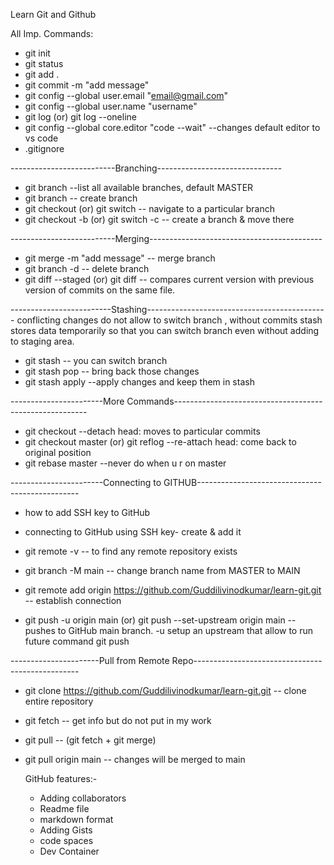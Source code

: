 Learn Git and Github

All Imp. Commands:

- git init
- git status
- git add . 
- git commit -m "add message"
- git config --global user.email "email@gmail.com"
- git config --global user.name "username"
- git log (or) git log --oneline
- git config --global core.editor "code --wait"                        		--changes default editor to vs code
- .gitignore                                                          

--------------------------Branching-------------------------------
- git branch                                                        		--list all available branches, default MASTER
- git branch <branch name>                                          		-- create branch
- git checkout <branch name>    (or) git switch <branch name>       		-- navigate to a particular branch
- git checkout -b <branch name> (or) git switch -c <branch name>    		-- create a branch & move there

--------------------------Merging-------------------------------------------
- git merge <branch-name> -m "add message"                          		-- merge branch
- git branch -d <branch-name>                 		     	 		-- delete branch
- git diff --staged	(or) git diff <id  id>					-- compares current version with previous version 									                                                                   of commits on the same file.

-------------------------Stashing---------------------------------------------
conflicting changes do not allow to switch branch , without commits
stash stores data temporarily so that you can switch branch even without adding to staging area.
- git stash                                  					-- you can switch branch
- git stash pop									-- bring back those changes
- git stash apply								--apply changes and keep them in stash

-----------------------More Commands-------------------------------------------------------- 
- git checkout <hash> 								--detach head: moves to particular commits
- git checkout master (or) git reflog						--re-attach head: come back to original position
- git rebase master								--never do when u r on master

-----------------------Connecting to GITHUB------------------------------------------------
- how to add SSH key to GitHub 
- connecting to GitHub using SSH key- create & add it

- git remote -v									-- to find any remote repository exists
- git branch -M main								-- change branch name from MASTER to MAIN
- git remote add origin https://github.com/Guddilivinodkumar/learn-git.git	-- establish connection
- git push -u origin main (or) git push --set-upstream origin main 		-- pushes to GitHub main branch.
										   -u setup an upstream that allow to run 										   								   future command git push 

----------------------Pull from Remote Repo-------------------------------------------------
- git clone https://github.com/Guddilivinodkumar/learn-git.git			-- clone entire repository
- git fetch									-- get info but do not put in my work
- git pull 									-- (git fetch + git merge)
- git pull origin main								-- changes will be merged to main

	GitHub features:-
	 - Adding collaborators
	 - Readme file
	 - markdown format
	 - Adding Gists
	 - code spaces
	 - Dev Container

